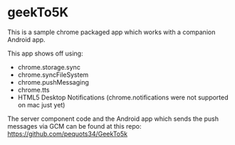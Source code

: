 geekTo5K
========

This is a sample chrome packaged app which works with a companion Android app.

This app shows off using:
* chrome.storage.sync
* chrome.syncFileSystem
* chrome.pushMessaging
* chrome.tts
* HTML5 Desktop Notifications (chrome.notifications were not supported on mac just yet)


The server component code and the Android app which sends the push messages via GCM can be found at this repo:
https://github.com/pequots34/GeekTo5k
